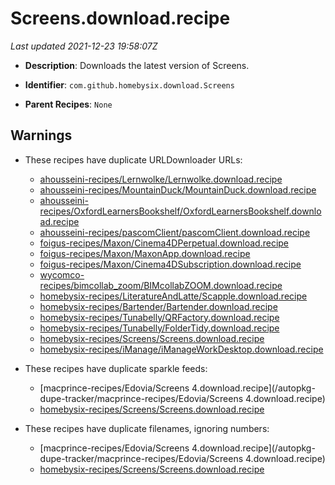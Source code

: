 # Screens.download.recipe

_Last updated 2021-12-23 19:58:07Z_

- **Description**: Downloads the latest version of Screens.

- **Identifier**: `com.github.homebysix.download.Screens`

- **Parent Recipes**: `None`

## Warnings

- These recipes have duplicate URLDownloader URLs:
    - [ahousseini-recipes/Lernwolke/Lernwolke.download.recipe](/autopkg-dupe-tracker/ahousseini-recipes/Lernwolke/Lernwolke.download.recipe)
    - [ahousseini-recipes/MountainDuck/MountainDuck.download.recipe](/autopkg-dupe-tracker/ahousseini-recipes/MountainDuck/MountainDuck.download.recipe)
    - [ahousseini-recipes/OxfordLearnersBookshelf/OxfordLearnersBookshelf.download.recipe](/autopkg-dupe-tracker/ahousseini-recipes/OxfordLearnersBookshelf/OxfordLearnersBookshelf.download.recipe)
    - [ahousseini-recipes/pascomClient/pascomClient.download.recipe](/autopkg-dupe-tracker/ahousseini-recipes/pascomClient/pascomClient.download.recipe)
    - [foigus-recipes/Maxon/Cinema4DPerpetual.download.recipe](/autopkg-dupe-tracker/foigus-recipes/Maxon/Cinema4DPerpetual.download.recipe)
    - [foigus-recipes/Maxon/MaxonApp.download.recipe](/autopkg-dupe-tracker/foigus-recipes/Maxon/MaxonApp.download.recipe)
    - [foigus-recipes/Maxon/Cinema4DSubscription.download.recipe](/autopkg-dupe-tracker/foigus-recipes/Maxon/Cinema4DSubscription.download.recipe)
    - [wycomco-recipes/bimcollab_zoom/BIMcollabZOOM.download.recipe](/autopkg-dupe-tracker/wycomco-recipes/bimcollab_zoom/BIMcollabZOOM.download.recipe)
    - [homebysix-recipes/LiteratureAndLatte/Scapple.download.recipe](/autopkg-dupe-tracker/homebysix-recipes/LiteratureAndLatte/Scapple.download.recipe)
    - [homebysix-recipes/Bartender/Bartender.download.recipe](/autopkg-dupe-tracker/homebysix-recipes/Bartender/Bartender.download.recipe)
    - [homebysix-recipes/Tunabelly/QRFactory.download.recipe](/autopkg-dupe-tracker/homebysix-recipes/Tunabelly/QRFactory.download.recipe)
    - [homebysix-recipes/Tunabelly/FolderTidy.download.recipe](/autopkg-dupe-tracker/homebysix-recipes/Tunabelly/FolderTidy.download.recipe)
    - [homebysix-recipes/Screens/Screens.download.recipe](/autopkg-dupe-tracker/homebysix-recipes/Screens/Screens.download.recipe)
    - [homebysix-recipes/iManage/iManageWorkDesktop.download.recipe](/autopkg-dupe-tracker/homebysix-recipes/iManage/iManageWorkDesktop.download.recipe)

- These recipes have duplicate sparkle feeds:
    - [macprince-recipes/Edovia/Screens 4.download.recipe](/autopkg-dupe-tracker/macprince-recipes/Edovia/Screens 4.download.recipe)
    - [homebysix-recipes/Screens/Screens.download.recipe](/autopkg-dupe-tracker/homebysix-recipes/Screens/Screens.download.recipe)

- These recipes have duplicate filenames, ignoring numbers:
    - [macprince-recipes/Edovia/Screens 4.download.recipe](/autopkg-dupe-tracker/macprince-recipes/Edovia/Screens 4.download.recipe)
    - [homebysix-recipes/Screens/Screens.download.recipe](/autopkg-dupe-tracker/homebysix-recipes/Screens/Screens.download.recipe)